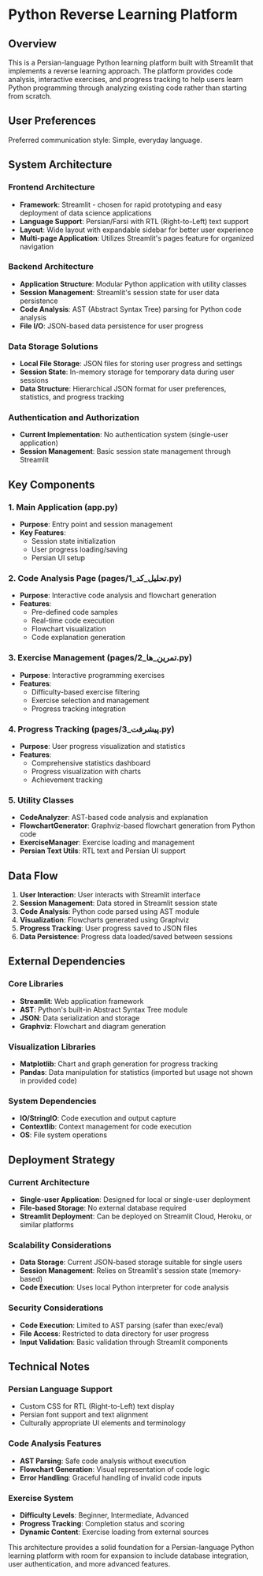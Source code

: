 # Python Reverse Learning Platform

## Overview

This is a Persian-language Python learning platform built with Streamlit that implements a reverse learning approach. The platform provides code analysis, interactive exercises, and progress tracking to help users learn Python programming through analyzing existing code rather than starting from scratch.

## User Preferences

Preferred communication style: Simple, everyday language.

## System Architecture

### Frontend Architecture
- **Framework**: Streamlit - chosen for rapid prototyping and easy deployment of data science applications
- **Language Support**: Persian/Farsi with RTL (Right-to-Left) text support
- **Layout**: Wide layout with expandable sidebar for better user experience
- **Multi-page Application**: Utilizes Streamlit's pages feature for organized navigation

### Backend Architecture
- **Application Structure**: Modular Python application with utility classes
- **Session Management**: Streamlit's session state for user data persistence
- **Code Analysis**: AST (Abstract Syntax Tree) parsing for Python code analysis
- **File I/O**: JSON-based data persistence for user progress

### Data Storage Solutions
- **Local File Storage**: JSON files for storing user progress and settings
- **Session State**: In-memory storage for temporary data during user sessions
- **Data Structure**: Hierarchical JSON format for user preferences, statistics, and progress tracking

### Authentication and Authorization
- **Current Implementation**: No authentication system (single-user application)
- **Session Management**: Basic session state management through Streamlit

## Key Components

### 1. Main Application (app.py)
- **Purpose**: Entry point and session management
- **Key Features**: 
  - Session state initialization
  - User progress loading/saving
  - Persian UI setup

### 2. Code Analysis Page (pages/1_تحلیل_کد.py)
- **Purpose**: Interactive code analysis and flowchart generation
- **Features**:
  - Pre-defined code samples
  - Real-time code execution
  - Flowchart visualization
  - Code explanation generation

### 3. Exercise Management (pages/2_تمرین_ها.py)
- **Purpose**: Interactive programming exercises
- **Features**:
  - Difficulty-based exercise filtering
  - Exercise selection and management
  - Progress tracking integration

### 4. Progress Tracking (pages/3_پیشرفت.py)
- **Purpose**: User progress visualization and statistics
- **Features**:
  - Comprehensive statistics dashboard
  - Progress visualization with charts
  - Achievement tracking

### 5. Utility Classes
- **CodeAnalyzer**: AST-based code analysis and explanation
- **FlowchartGenerator**: Graphviz-based flowchart generation from Python code
- **ExerciseManager**: Exercise loading and management
- **Persian Text Utils**: RTL text and Persian UI support

## Data Flow

1. **User Interaction**: User interacts with Streamlit interface
2. **Session Management**: Data stored in Streamlit session state
3. **Code Analysis**: Python code parsed using AST module
4. **Visualization**: Flowcharts generated using Graphviz
5. **Progress Tracking**: User progress saved to JSON files
6. **Data Persistence**: Progress data loaded/saved between sessions

## External Dependencies

### Core Libraries
- **Streamlit**: Web application framework
- **AST**: Python's built-in Abstract Syntax Tree module
- **JSON**: Data serialization and storage
- **Graphviz**: Flowchart and diagram generation

### Visualization Libraries
- **Matplotlib**: Chart and graph generation for progress tracking
- **Pandas**: Data manipulation for statistics (imported but usage not shown in provided code)

### System Dependencies
- **IO/StringIO**: Code execution and output capture
- **Contextlib**: Context management for code execution
- **OS**: File system operations

## Deployment Strategy

### Current Architecture
- **Single-user Application**: Designed for local or single-user deployment
- **File-based Storage**: No external database required
- **Streamlit Deployment**: Can be deployed on Streamlit Cloud, Heroku, or similar platforms

### Scalability Considerations
- **Data Storage**: Current JSON-based storage suitable for single users
- **Session Management**: Relies on Streamlit's session state (memory-based)
- **Code Execution**: Uses local Python interpreter for code analysis

### Security Considerations
- **Code Execution**: Limited to AST parsing (safer than exec/eval)
- **File Access**: Restricted to data directory for user progress
- **Input Validation**: Basic validation through Streamlit components

## Technical Notes

### Persian Language Support
- Custom CSS for RTL (Right-to-Left) text display
- Persian font support and text alignment
- Culturally appropriate UI elements and terminology

### Code Analysis Features
- **AST Parsing**: Safe code analysis without execution
- **Flowchart Generation**: Visual representation of code logic
- **Error Handling**: Graceful handling of invalid code inputs

### Exercise System
- **Difficulty Levels**: Beginner, Intermediate, Advanced
- **Progress Tracking**: Completion status and scoring
- **Dynamic Content**: Exercise loading from external sources

This architecture provides a solid foundation for a Persian-language Python learning platform with room for expansion to include database integration, user authentication, and more advanced features.